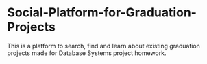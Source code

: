# Social-Platform-for-Graduation-Projects
 This is a platform to search, find and learn about existing graduation projects made for Database Systems project homework. 
